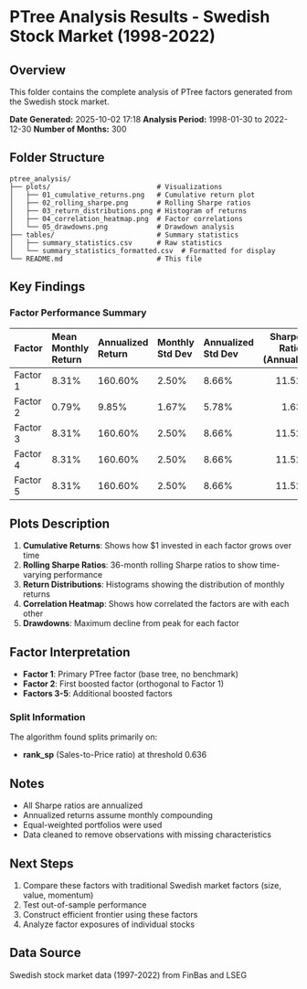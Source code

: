 # PTree Analysis Results - Swedish Stock Market (1998-2022)

## Overview
This folder contains the complete analysis of PTree factors generated from the Swedish stock market.

**Date Generated:** 2025-10-02 17:18
**Analysis Period:** 1998-01-30 to 2022-12-30
**Number of Months:** 300

## Folder Structure

```
ptree_analysis/
├── plots/                          # Visualizations
│   ├── 01_cumulative_returns.png   # Cumulative return plot
│   ├── 02_rolling_sharpe.png       # Rolling Sharpe ratios
│   ├── 03_return_distributions.png # Histogram of returns
│   ├── 04_correlation_heatmap.png  # Factor correlations
│   └── 05_drawdowns.png            # Drawdown analysis
├── tables/                         # Summary statistics
│   ├── summary_statistics.csv      # Raw statistics
│   └── summary_statistics_formatted.csv  # Formatted for display
└── README.md                       # This file
```

## Key Findings

### Factor Performance Summary

| Factor   | Mean Monthly Return   | Annualized Return   | Monthly Std Dev   | Annualized Std Dev   |   Sharpe Ratio (Annual) | Cumulative Return   | Max Drawdown   |   Skewness |   Kurtosis | Min Monthly Return   | Max Monthly Return   | Positive Months %   |
|:---------|:----------------------|:--------------------|:------------------|:---------------------|------------------------:|:--------------------|:---------------|-----------:|-----------:|:---------------------|:---------------------|:--------------------|
| Factor 1 | 8.31%                 | 160.60%             | 2.50%             | 8.66%                |                   11.52 | 2320186281545.12%   | 0.00%          |      1.789 |      3.946 | 5.22%                | 19.47%               | 100.0%              |
| Factor 2 | 0.79%                 | 9.85%               | 1.67%             | 5.78%                |                    1.63 | 904.93%             | -11.56%        |      1.467 |      6.122 | -4.41%               | 8.79%                | 72.7%               |
| Factor 3 | 8.31%                 | 160.60%             | 2.50%             | 8.66%                |                   11.52 | 2320186281545.12%   | 0.00%          |      1.789 |      3.946 | 5.22%                | 19.47%               | 100.0%              |
| Factor 4 | 8.31%                 | 160.60%             | 2.50%             | 8.66%                |                   11.52 | 2320186281545.12%   | 0.00%          |      1.789 |      3.946 | 5.22%                | 19.47%               | 100.0%              |
| Factor 5 | 8.31%                 | 160.60%             | 2.50%             | 8.66%                |                   11.52 | 2320186281545.12%   | 0.00%          |      1.789 |      3.946 | 5.22%                | 19.47%               | 100.0%              |

## Plots Description

1. **Cumulative Returns**: Shows how $1 invested in each factor grows over time
2. **Rolling Sharpe Ratios**: 36-month rolling Sharpe ratios to show time-varying performance
3. **Return Distributions**: Histograms showing the distribution of monthly returns
4. **Correlation Heatmap**: Shows how correlated the factors are with each other
5. **Drawdowns**: Maximum decline from peak for each factor

## Factor Interpretation

- **Factor 1**: Primary PTree factor (base tree, no benchmark)
- **Factor 2**: First boosted factor (orthogonal to Factor 1)
- **Factors 3-5**: Additional boosted factors

### Split Information
The algorithm found splits primarily on:
- **rank_sp** (Sales-to-Price ratio) at threshold 0.636

## Notes

- All Sharpe ratios are annualized
- Annualized returns assume monthly compounding
- Equal-weighted portfolios were used
- Data cleaned to remove observations with missing characteristics

## Next Steps

1. Compare these factors with traditional Swedish market factors (size, value, momentum)
2. Test out-of-sample performance
3. Construct efficient frontier using these factors
4. Analyze factor exposures of individual stocks

## Data Source

Swedish stock market data (1997-2022) from FinBas and LSEG
